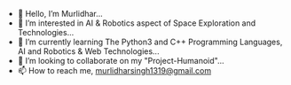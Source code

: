- 👋 Hello, I’m Murlidhar...
- 👀 I’m interested in AI & Robotics aspect of Space Exploration and Technologies...
- 🌱 I’m currently learning The Python3 and C++ Programming Languages, AI and Robotics & Web Technologies...
- 💞️ I’m looking to collaborate on my "Project-Humanoid"...
- 📫 How to reach me, murlidharsingh1319@gmail.com

<!---
skywalker1319/skywalker1319 is a ✨ special ✨ repository because its `README.md` (this file) appears on your GitHub profile.
You can click the Preview link to take a look at your changes.
--->
